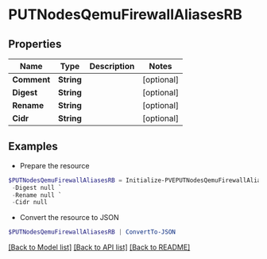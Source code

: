 # PUTNodesQemuFirewallAliasesRB
## Properties

Name | Type | Description | Notes
------------ | ------------- | ------------- | -------------
**Comment** | **String** |  | [optional] 
**Digest** | **String** |  | [optional] 
**Rename** | **String** |  | [optional] 
**Cidr** | **String** |  | [optional] 

## Examples

- Prepare the resource
```powershell
$PUTNodesQemuFirewallAliasesRB = Initialize-PVEPUTNodesQemuFirewallAliasesRB  -Comment null `
 -Digest null `
 -Rename null `
 -Cidr null
```

- Convert the resource to JSON
```powershell
$PUTNodesQemuFirewallAliasesRB | ConvertTo-JSON
```

[[Back to Model list]](../README.md#documentation-for-models) [[Back to API list]](../README.md#documentation-for-api-endpoints) [[Back to README]](../README.md)

